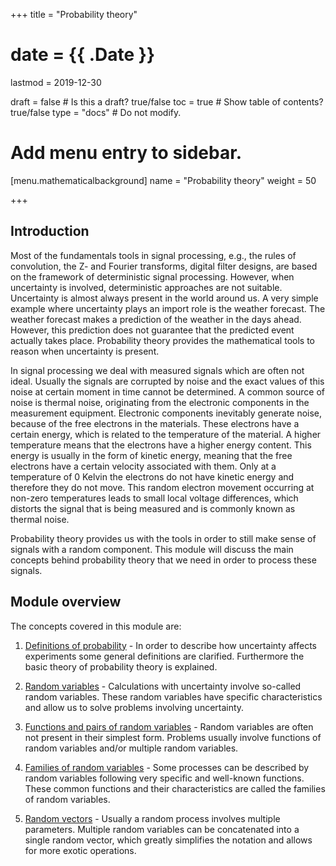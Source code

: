 +++
title = "Probability theory"

# date = {{ .Date }}
lastmod = 2019-12-30

draft = false       # Is this a draft? true/false
toc = true         # Show table of contents? true/false
type = "docs"       # Do not modify.

# Add menu entry to sidebar.
[menu.mathematicalbackground]
  name = "Probability theory"
  weight = 50

+++

## Introduction

Most of the fundamentals tools in signal processing, e.g., the rules of convolution, the Z- and Fourier transforms, digital filter designs, are based on the framework of deterministic signal processing. However, when uncertainty is involved, deterministic approaches are not suitable.
Uncertainty is almost always present in the world around us. A very simple example where uncertainty plays an import role is the weather forecast. The weather forecast makes a prediction of the weather in the days ahead. However, this prediction does not guarantee that the predicted event actually takes place. Probability theory provides the mathematical tools to reason when uncertainty is present.

In signal processing we deal with measured signals which are often not ideal. Usually the signals are corrupted by noise and the exact values of this noise at certain moment in time cannot be determined. A common source of noise is thermal noise, originating from the electronic components in the measurement equipment. Electronic components inevitably generate noise, because of the free electrons in the materials. These electrons have a certain energy, which is related to the temperature of the material. A higher temperature means that the electrons have a higher energy content. This energy is usually in the form of kinetic energy, meaning that the free electrons have a certain velocity associated with them. Only at a temperature of 0 Kelvin the electrons do not have kinetic energy and therefore they do not move. This random electron movement occurring at non-zero temperatures leads to small local voltage differences, which distorts the signal that is being measured and is commonly known as thermal noise.

Probability theory provides us with the tools in order to still make sense of signals with a random component. This module will discuss the main concepts behind probability theory that we need in order to process these signals.

## Module overview
The concepts covered in this module are:

1. <a href="../mathematicalbackground_probability_definitions">Definitions of probability</a> - In order to describe how uncertainty affects experiments some general definitions are clarified. Furthermore the basic theory of probability theory is explained.

2. <a href="../mathematicalbackground_probability_variables">Random variables</a> - Calculations with uncertainty involve so-called random variables. These random variables have specific characteristics and allow us to solve problems involving uncertainty.

3. <a href="../mathematicalbackground_probability_functions">Functions and pairs of random variables</a> - Random variables are often not present in their simplest form. Problems usually involve functions of random variables and/or multiple random variables.

4. <a href="../mathematicalbackground_probability_families">Families of random variables</a> - Some processes can be described by random variables following very specific and well-known functions. These common functions and their characteristics are called the families of random variables.

5. <a href="../mathematicalbackground_probability_vectors">Random vectors</a> - Usually a random process involves multiple parameters. Multiple random variables can be concatenated into a single random vector, which greatly simplifies the notation and allows for more exotic operations.
